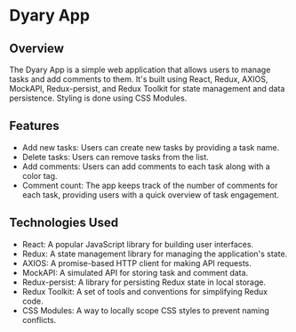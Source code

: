 # Dyary App

## Overview

The Dyary App is a simple web application that allows users to manage tasks and add comments to them. It's built using React, Redux, AXIOS, MockAPI, Redux-persist, and Redux Toolkit for state management and data persistence. Styling is done using CSS Modules.

## Features

- Add new tasks: Users can create new tasks by providing a task name.
- Delete tasks: Users can remove tasks from the list.
- Add comments: Users can add comments to each task along with a color tag.
- Comment count: The app keeps track of the number of comments for each task, providing users with a quick overview of task engagement.

## Technologies Used

- React: A popular JavaScript library for building user interfaces.
- Redux: A state management library for managing the application's state.
- AXIOS: A promise-based HTTP client for making API requests.
- MockAPI: A simulated API for storing task and comment data.
- Redux-persist: A library for persisting Redux state in local storage.
- Redux Toolkit: A set of tools and conventions for simplifying Redux code.
- CSS Modules: A way to locally scope CSS styles to prevent naming conflicts.
